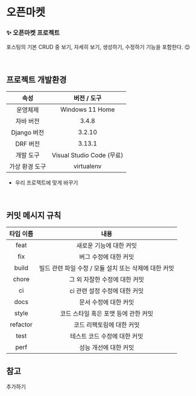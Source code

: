 # 오픈마켓

### ✨ 오픈마켓 프로젝트

포스팅의 기본 CRUD 중 보기, 자세히 보기, 생성하기, 수정하기 기능을 포함한다. 😊

</br>

## 프로젝트 개발환경

| 속성 | 버전 / 도구 |
| :-:  | :-: |
| 운영체제 | Windows 11 Home |
| 자바 버전 | 3.4.8 |
| Django 버전 | 3.2.10 |
| DRF 버전 | 3.13.1 |
| 개발 도구 | Visual Studio Code (무료) |
| 가상 환경 도구 | virtualenv |

- 우리 프로젝트에 맞게 바꾸기
</br>
	
## 커밋 메시지 규칙
| 타입 이름 | 내용 |
| :-:  | :-: |
| feat  | 새로운 기능에 대한 커밋 |
| fix  | 버그 수정에 대한 커밋 |
| build  | 빌드 관련 파일 수정 / 모듈 설치 또는 삭제에 대한 커밋 |
| chore  | 그 외 자잘한 수정에 대한 커밋 |
| ci  | ci 관련 설정 수정에 대한 커밋 |
| docs  | 문서 수정에 대한 커밋 |
| style  | 코드 스타일 혹은 포맷 등에 관한 커밋 |
| refactor  | 코드 리팩토링에 대한 커밋 |
| test  | 테스트 코드 수정에 대한 커밋 |
| perf  | 성능 개선에 대한 커밋 |


## 참고
추가하기

</br>
